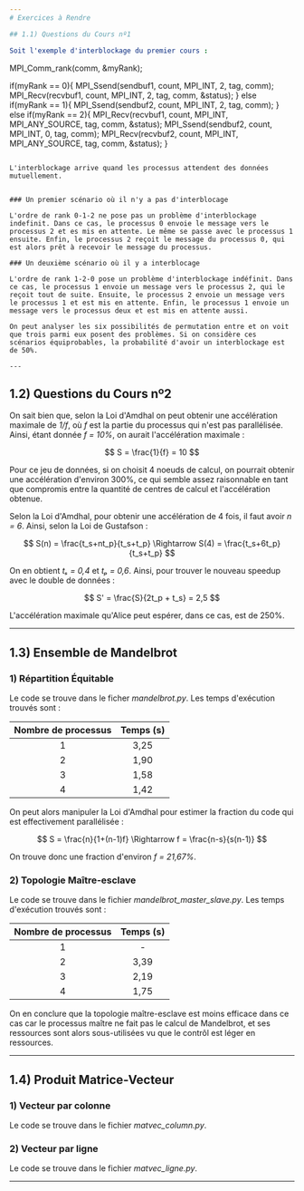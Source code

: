 ```yaml
---
# Exercices à Rendre

## 1.1) Questions du Cours nº1

Soit l'exemple d'interblockage du premier cours :

```
MPI_Comm_rank(comm, &myRank);

if(myRank == 0){
    MPI_Ssend(sendbuf1, count, MPI_INT, 2, tag, comm);
    MPI_Recv(recvbuf1, count, MPI_INT, 2, tag, comm, &status);
}
else if(myRank == 1){
    MPI_Ssend(sendbuf2, count, MPI_INT, 2, tag, comm);
}
else if(myRank == 2){
    MPI_Recv(recvbuf1, count, MPI_INT, MPI_ANY_SOURCE, tag, comm, &status);
    MPI_Ssend(sendbuf2, count, MPI_INT, 0, tag, comm);
    MPI_Recv(recvbuf2, count, MPI_INT, MPI_ANY_SOURCE, tag, comm, &status);
}
```

L'interblockage arrive quand les processus attendent des données mutuellement.


### Un premier scénario où il n'y a pas d'interblocage 

L'ordre de rank 0-1-2 ne pose pas un problème d'interblockage indefinit. Dans ce cas, le processus 0 envoie le message vers le processus 2 et es mis en attente. Le même se passe avec le processus 1 ensuite. Enfin, le processus 2 reçoit le message du processus 0, qui est alors prêt à recevoir le message du processus. 

### Un deuxième scénario où il y a interblocage

L'ordre de rank 1-2-0 pose un problème d'interblockage indéfinit. Dans ce cas, le processus 1 envoie un message vers le processus 2, qui le reçoit tout de suite. Ensuite, le processus 2 envoie un message vers le processus 1 et est mis en attente. Enfin, le processus 1 envoie un message vers le processus deux et est mis en attente aussi. 

On peut analyser les six possibilités de permutation entre et on voit que trois parmi eux posent des problèmes. Si on considère ces scénarios équiprobables, la probabilité d'avoir un interblockage est de 50%.

---
```


## 1.2) Questions du Cours nº2

On sait bien que, selon la Loi d'Amdhal on peut obtenir une accélération maximale de *1/f*, où *f* est la partie du processus qui n'est pas parallélisée. Ainsi, étant donnée *f = 10%*, on aurait l'accélération maximale :

$$ S = \frac{1}{f} = 10 $$

Pour ce jeu de données, si on choisit 4 noeuds de calcul, on pourrait obtenir une accélération d'environ 300%, ce qui semble assez raisonnable en tant que compromis entre la quantité de centres de calcul et l'accélération obtenue.

Selon la Loi d'Amdhal, pour obtenir une accélération de 4 fois, il faut avoir *n = 6*. Ainsi, selon la Loi de Gustafson : 

$$ S(n) = \frac{t_s+nt_p}{t_s+t_p} \Rightarrow S(4) = \frac{t_s+6t_p}{t_s+t_p} $$

On en obtient *tₛ = 0,4* et *tₚ = 0,6*. Ainsi, pour trouver le nouveau speedup avec le double de données :

$$ S' = \frac{S}{2t_p + t_s} = 2,5 $$

L'accélération maximale qu'Alice peut espérer, dans ce cas, est de 250%.

---

## 1.3) Ensemble de Mandelbrot

### 1) Répartition Équitable

Le code se trouve dans le ficher *mandelbrot.py*. Les temps d'exécution trouvés sont : 

| Nombre de processus 	| Temps (s) 	|
|:---:	|:---:	|
| 1 	| 3,25 	|
| 2 	| 1,90 	|
| 3 	| 1,58 	|
| 4 	| 1,42 	|

On peut alors manipuler la Loi d'Amdhal pour estimer la fraction du code qui est effectivement parallélisée :

$$  S = \frac{n}{1+(n-1)f} \Rightarrow  f = \frac{n-s}{s(n-1)}  $$

On trouve donc une fraction d'environ *f = 21,67%*.

### 2) Topologie Maître-esclave

Le code se trouve dans le fichier *mandelbrot_master_slave.py*. Les temps d'exécution trouvés sont : 

| Nombre de processus 	| Temps (s) 	|
|:---:	|:---:	|
| 1 	|  -    |
| 2 	| 3,39  |
| 3 	| 2,19  |
| 4 	| 1,75  |

On en conclure que la topologie maître-esclave est moins efficace dans ce cas car le processus maître ne fait pas le calcul de Mandelbrot, et ses ressources sont alors sous-utilisées vu que le contrôl est léger en ressources.

---

## 1.4) Produit Matrice-Vecteur

### 1) Vecteur par colonne

Le code se trouve dans le fichier *matvec_column.py*.

### 2) Vecteur par ligne

Le code se trouve dans le fichier *matvec_ligne.py*.

---